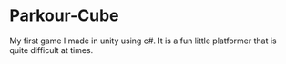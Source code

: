 # Parkour-Cube
My first game I made in unity using c#. It is a fun little platformer that is quite difficult at times.
